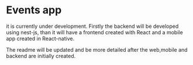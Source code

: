# Events app


it is currently under development. Firstly the backend will be developed using nest-js, than it will have a frontend created with React and a mobile app created in React-native.

The readme will be updated and be more detailed after the web,mobile and backend are initially created.
